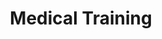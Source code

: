 ---
seo:
  title: 
  description: 
  image:
  
    
title: Medical Training 
description: 
image: https://picsum.photos/seed/5/800/600


sections:
  - layout: split
    align: center
    title: Medical training bij The Gym Haren
    description: Medical personal training is een vorm van persoonlijke training die specifiek is afgestemd op individuen met medische aandoeningen, beperkingen of specifieke gezondheidsdoelen. Het wordt vaak uitgevoerd onder begeleiding van een getrainde professional, zoals een personal trainer met ervaring in medische fitness of zelfs in samenwerking met medisch professionals zoals fysiotherapeuten of artsen.
    buttons:
      - button: Meld je aan
        href: "#"
    image: https://picsum.photos/800/600
    _image:
      position: background

  - layout: split
    align: center
    order: switch
    title: Wat je allemaal krijgt
    specs:
      - Lorem ipsum dolor sit
      - Lorem ipsum dolor sit
      - Lorem ipsum dolor sit
      - Lorem ipsum dolor sit 
    price: 30
    image:  https://picsum.photos/800/600

    buttons:
      - button: Meld je aan
        href: "#"
  - title: Wie jou kunnen helpen
    _cards:
      collection: persons
      layout: masonry
    cards:
      - ilse-van-beekum
      - ilse-van-beekum
      - ilse-van-beekum  
      - ilse-van-beekum  
---
